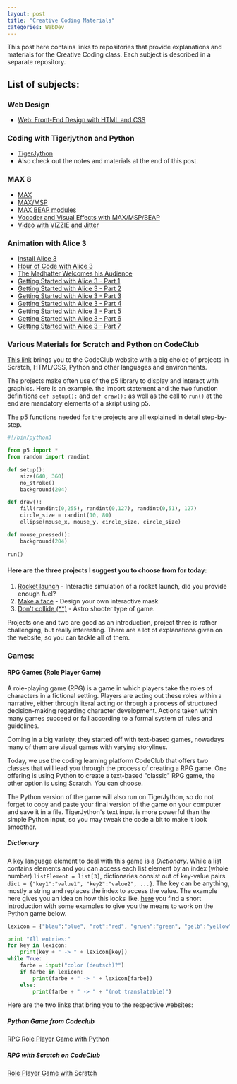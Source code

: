 ```yaml
---
layout: post
title: "Creative Coding Materials"
categories: WebDev 
---
```


This post here contains links to repositories that provide explanations and materials for the Creative Coding class.
Each subject is described in a separate repository.

## List of subjects:

### Web Design

- [Web: Front-End Design with HTML and CSS](https://mikefromd.github.io/Web_FrontEnd/)


### Coding with Tigerjython and Python

- [TigerJython](https://github.com/mikefromd/TJ_Content/)
- Also check out the notes and materials at the end of this post.


### MAX 8

- [MAX](https://github.com/mikefromd/GPC5L05-main/tree/main)
- [MAX/MSP](https://github.com/mikefromd/MAX-MSP-Materials)
- [MAX BEAP modules](https://github.com/mikefromd/MAX-BEAP)
- [Vocoder and Visual Effects with MAX/MSP/BEAP](https://github.com/mikefromd/Vocoder)
- [Video with VIZZIE and Jitter](https://github.com/mikefromd/Vizzie_Introduction)


### Animation with Alice 3

- [Install Alice 3](https://www.alice.org/get-alice/alice-3/)
- [Hour of Code with Alice 3](https://www.alice.org/resources/lessons/hour-of-code/)
- [The Madhatter Welcomes his Audience](https://mibrs.github.io/introduction/2023/01/17/Alice3-The-Madhatter-Welcomes.html)
- [Getting Started with Alice 3 - Part 1](https://mibrs.github.io/introduction/alice-3/2023/01/31/Get-Started-With-Alice3.html)
- [Getting Started with Alice 3 - Part 2](https://mibrs.github.io/introduction/alice-3/2023/02/07/Get-Started-With-Alice3-Part2.html)
- [Getting Started with Alice 3 - Part 3](https://mibrs.github.io/introduction/alice-3/2023/02/14/Get-Started-With-Alice3-Part3.html)
- [Getting Started with Alice 3 - Part 4](https://mibrs.github.io/introduction/alice-3/2023/02/21/Get-Started-With-Alice3-Part4.html)
- [Getting Started with Alice 3 - Part 5](https://mibrs.github.io/introduction/alice-3/2023/03/07/Get-Started-With-Alice3-Part5.html)
- [Getting Started with Alice 3 - Part 6](https://mibrs.github.io/introduction/alice-3/2023/03/14/Getting-Started-With-Alice3-Part6.html)
- [Getting Started with Alice 3 - Part 7](https://mibrs.github.io/introduction/alice-3/2023/03/21/Get-Started-With-Alice3-Part7.html)


### Various Materials for Scratch and Python on CodeClub

[This link](https://projects.raspberrypi.org/en/codeclub) brings you to the CodeClub website with a big choice of projects in Scratch, HTML/CSS, Python and other languages and environments.

The projects make often use of the p5 library to display and interact with graphics. Here is an example. the import statement and the two function definitions `def setup():` and `def draw():` as well as the call to `run()` at the end are mandatory elements of a skript using p5.

The p5 functions needed for the projects are all explained in detail step-by-step. 

```python
#!/bin/python3

from p5 import *
from random import randint

def setup():  
    size(640, 360)  
    no_stroke()  
    background(204)  

def draw():  
    fill(randint(0,255), randint(0,127), randint(0,51), 127)  
    circle_size = randint(10, 80)  
    ellipse(mouse_x, mouse_y, circle_size, circle_size)  

def mouse_pressed():
    background(204)
  
run()  
```

#### Here are the three projects I suggest you to choose from for today:

1. [Rocket launch](https://projects.raspberrypi.org/en/projects/rocket-launch) - Interactie simulation of a rocket launch, did you provide enough fuel?
2. [Make a face](https://projects.raspberrypi.org/en/projects/make-a-face) - Design your own interactive mask
3. [Don't collide (**)](https://projects.raspberrypi.org/en/projects/dont-collide/0) - Astro shooter type of game.

Projects one and two are good as an introduction, project three is rather challenging, but really interesting. There are a lot of explanations given on the website, so you can tackle all of them.



### Games:

#### RPG Games (Role Player Game)

A role-playing game (RPG) is a game in which players take the roles of characters in a fictional setting. Players are acting out these roles within a narrative, either through literal acting or through a process of structured decision-making regarding character development. Actions taken within many games succeed or fail according to a formal system of rules and guidelines.

Coming in a big variety, they started off with text-based games, nowadays many of them are visual games with varying storylines.

Today, we use the coding learning platform CodeClub that offers two classes that will lead you through the process of creating a RPG game. One offering is using Python to create a text-based "classic" RPG game, the other option is using Scratch. You can choose.

The Python version of the game will also run on TigerJython, so do not forget to copy and paste your final version of the game on your computer and save it in a file. TigerJython's text input is more powerful than the simple Python input, so you may tweak the code a  bit to make it look smoother.

##### Dictionary

A key language element to deal with this game is a *Dictionary*. While a [list](https://programmierkonzepte.ch/engl/index.php?inhalt_links=navigation.inc.php&inhalt_mitte=grafik/listen.inc.php) contains elements and you can access each list element by an index (whole number) `listElement = list[3]`, dictionaries consist out of key-value pairs `dict = {"key1":"value1", "key2":"value2", ...}`. The key can be anything, mostly a string and replaces the index to access the value. The example here gives you an idea on how this looks like. [here](https://programmierkonzepte.ch/engl/index.php?inhalt_links=navigation.inc.php&inhalt_mitte=internet/search.inc.php) you find a short introduction with some examples to give you the means to work on the Python game below.

```python
lexicon = {"blau":"blue", "rot":"red", "gruen":"green", "gelb":"yellow"}

print "All entries:"
for key in lexicon:
    print(key + " -> " + lexicon[key])
while True:
    farbe = input("color (deutsch)?")
    if farbe in lexicon:
        print(farbe + " -> " + lexicon[farbe])
    else:
        print(farbe + " -> " + "(not translatable)")
```

Here are the two links that bring you to the respective websites:

##### Python Game from Codeclub
[RPG Role Player Game with Python](https://projects.raspberrypi.org/en/projects/rpg/0)

##### RPG with Scratch on CodeClub
[Role Player Game with Scratch](https://projects.raspberrypi.org/en/projects/create-your-own-world)

